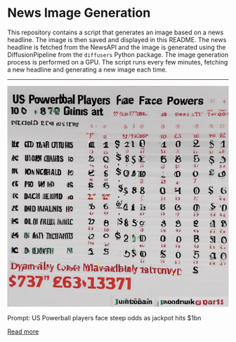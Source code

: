 # News Image Generation
This repository contains a script that generates an image based on a news headline. The image is then saved and displayed in this README.
The news headline is fetched from the NewsAPI and the image is generated using the DiffusionPipeline from the `diffusers` Python package. The image generation process is performed on a GPU.
The script runs every few minutes, fetching a new headline and generating a new image each time.

---

![Generated Image](image.png)

Prompt: US Powerball players face steep odds as jackpot hits $1bn

[Read more](https://www.theguardian.com/us-news/2023/jul/19/powerball-odds-winning-numbers-july-19)
